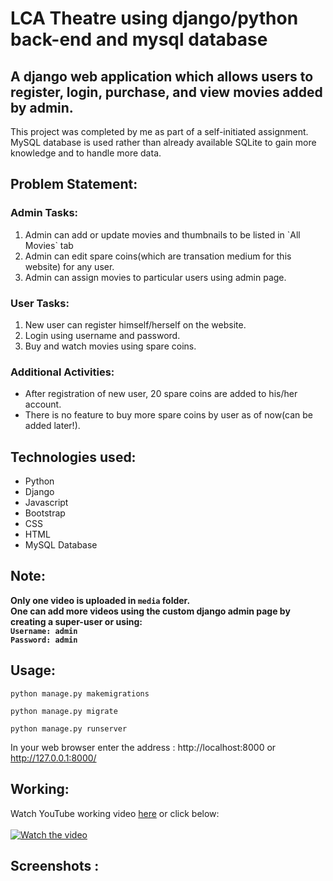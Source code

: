 # LCA Theatre using django/python back-end and mysql database
## A django web application which allows users to register, login, purchase, and view movies added by admin.
This project was completed by me as part of a self-initiated assignment.<br>
MySQL database is used rather than already available SQLite to gain more knowledge and to handle more data.

## Problem Statement:
### Admin Tasks:
<ol>
  <li>Admin can add or update movies and thumbnails to be listed in `All Movies` tab</li>
  <li>Admin can edit spare coins(which are transation medium for this website) for any user.</li>
  <li>Admin can assign movies to particular users using admin page.</li>
</ol>

### User Tasks:
<ol>
  <li>New user can register himself/herself on the website.</li>
  <li>Login using username and password.</li>
  <li>Buy and watch movies using spare coins.</li>
</ol>

### Additional Activities:
- After registration of new user, 20 spare coins are added to his/her account.
- There is no feature to buy more spare coins by user as of now(can be added later!).

## Technologies used:<br>
- Python
- Django
- Javascript
- Bootstrap
- CSS
- HTML
- MySQL Database

## Note:

<b>Only one video is uploaded in `media` folder.<br> 
One can add more videos using the custom django admin page by creating a super-user or using:<br>
`Username: admin`<br>
`Password: admin`</b>

## Usage:

    python manage.py makemigrations

    python manage.py migrate

    python manage.py runserver
    
   In your web browser enter the address : http://localhost:8000 or http://127.0.0.1:8000/

## Working:
Watch YouTube working video <a href="https://www.youtube.com/watch?v=Lsh8XKdAk3o" target="_blank">here</a> or click below:<br><br>
[![Watch the video](http://img.youtube.com/vi/Lsh8XKdAk3o/0.jpg)](https://www.youtube.com/watch?v=Lsh8XKdAk3o)

## Screenshots : 

